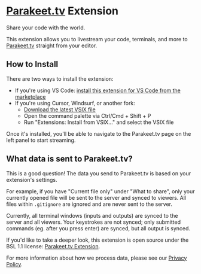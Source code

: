 # [Parakeet.tv](https://parakeet.tv) Extension

Share your code with the world.

This extension allows you to livestream your code, terminals, and more to [Parakeet.tv](https://parakeet.tv) straight from your editor.

## How to Install

There are two ways to install the extension:
 - If you're using VS Code: [install this extension for VS Code from the marketplace](https://marketplace.visualstudio.com/items?itemName=parakeet-tv.parakeet-tv)
 - If you're using Cursor, Windsurf, or another fork: 
   - [Download the latest VSIX file](https://github.com/parakeet-tv/parakeet-extension/releases/latest)
   - Open the command palette via Ctrl/Cmd + Shift + P
   - Run "Extensions: Install from VSIX..." and select the VSIX file

Once it's installed, you'll be able to navigate to the Parakeet.tv page on the left panel to start streaming.

## What data is sent to Parakeet.tv?

This is a good question! The data you send to Parakeet.tv is based on your extension's settings. 

For example, if you have "Current file only" under "What to share", only your currently opened file will be sent to the server and synced to viewers. All files within `.gitignore` are ignored and are never sent to the server. 

Currently, all terminal windows (inputs and outputs) are synced to the server and all viewers. Your keystrokes are not synced; only submitted commands (eg. after you press enter) are synced, but all output is synced.

If you'd like to take a deeper look, this extension is open source under the BSL 1.1 license: [Parakeet.tv Extension](https://github.com/parakeet-tv/parakeet-extension). 

For more information about how we process data, please see our [Privacy Policy](https://parakeet.tv/privacy).